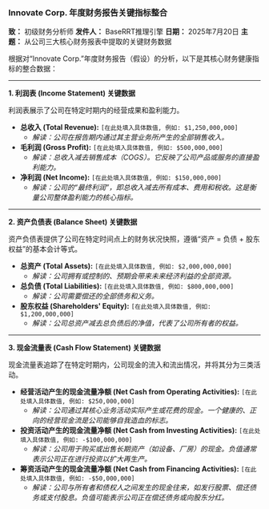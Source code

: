 
### **Innovate Corp. 年度财务报告关键指标整合**

**致：** 初级财务分析师
**发件人：** BaseRRT推理引擎
**日期：** 2025年7月20日
**主题：** 从公司三大核心财务报表中提取的关键财务数据

根据对“Innovate Corp.”年度财务报告（假设）的分析，以下是其核心财务健康指标的整合数据：

---

**1. 利润表 (Income Statement) 关键数据**

利润表展示了公司在特定时期内的经营成果和盈利能力。

*   **总收入 (Total Revenue):** `[在此处填入具体数值, 例如: $1,250,000,000]`
    *   *解读：公司在报告期内通过其主营业务所产生的全部销售收入。*
*   **毛利润 (Gross Profit):** `[在此处填入具体数值, 例如: $500,000,000]`
    *   *解读：总收入减去销售成本（COGS）。它反映了公司产品或服务的直接盈利能力。*
*   **净利润 (Net Income):** `[在此处填入具体数值, 例如: $150,000,000]`
    *   *解读：公司的“最终利润”，即总收入减去所有成本、费用和税收。这是衡量公司整体盈利能力的核心指标。*

---

**2. 资产负债表 (Balance Sheet) 关键数据**

资产负债表提供了公司在特定时间点上的财务状况快照，遵循“资产 = 负债 + 股东权益”的基本会计等式。

*   **总资产 (Total Assets):** `[在此处填入具体数值, 例如: $2,000,000,000]`
    *   *解读：公司拥有或控制的、预期会带来未来经济利益的全部资源。*
*   **总负债 (Total Liabilities):** `[在此处填入具体数值, 例如: $800,000,000]`
    *   *解读：公司需要偿还的全部债务和义务。*
*   **股东权益 (Shareholders' Equity):** `[在此处填入具体数值, 例如: $1,200,000,000]`
    *   *解读：公司总资产减去总负债后的净值，代表了公司所有者的权益。*

---

**3. 现金流量表 (Cash Flow Statement) 关键数据**

现金流量表追踪了在特定时期内，公司现金的流入和流出情况，并将其分为三类活动。

*   **经营活动产生的现金流量净额 (Net Cash from Operating Activities):** `[在此处填入具体数值, 例如: $250,000,000]`
    *   *解读：公司通过其核心业务活动实际产生或花费的现金。一个健康的、正向的经营现金流是公司能够自我造血的标志。*
*   **投资活动产生的现金流量净额 (Net Cash from Investing Activities):** `[在此处填入具体数值, 例如: -$100,000,000]`
    *   *解读：公司用于购买或出售长期资产（如设备、厂房）的现金。负值通常表示公司正在进行投资以扩大再生产。*
*   **筹资活动产生的现金流量净额 (Net Cash from Financing Activities):** `[在此处填入具体数值, 例如: -$50,000,000]`
    *   *解读：公司与所有者和债权人之间发生的现金往来，如发行股票、偿还债务或支付股息。负值可能表示公司正在偿还债务或向股东分红。*
